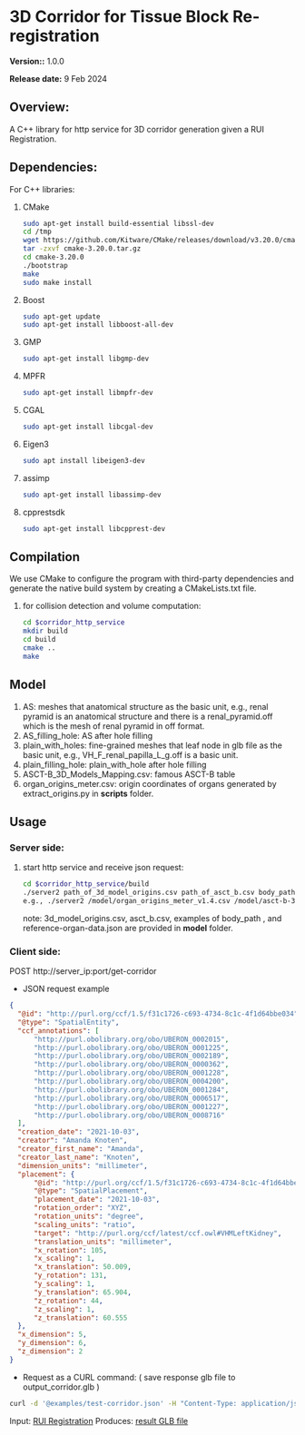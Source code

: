 # 3D Corridor for Tissue Block Re-registration

**Version::** 1.0.0

**Release date:** 9 Feb 2024

## Overview:
A C++ library for http service for 3D corridor generation given a RUI Registration.


## Dependencies:
For C++ libraries:
1. CMake
    ```bash
    sudo apt-get install build-essential libssl-dev
    cd /tmp
    wget https://github.com/Kitware/CMake/releases/download/v3.20.0/cmake-3.20.0.tar.gz
    tar -zxvf cmake-3.20.0.tar.gz
    cd cmake-3.20.0
    ./bootstrap
    make
    sudo make install
    ```
2. Boost
    ```bash
    sudo apt-get update
    sudo apt-get install libboost-all-dev
    ```
3. GMP
    ```bash
    sudo apt-get install libgmp-dev
    ```
4. MPFR
    ```bash
    sudo apt-get install libmpfr-dev
    ```
3. CGAL
    ```bash
    sudo apt-get install libcgal-dev
    ```
4. Eigen3
    ```bash
    sudo apt install libeigen3-dev
    ```
5. assimp
    ```bash
    sudo apt-get install libassimp-dev
    ```
6. cpprestsdk
    ```bash
    sudo apt-get install libcpprest-dev
    ```


## Compilation

We use CMake to configure the program with third-party dependencies and generate the native build system by creating a CMakeLists.txt file. 

1. for collision detection and volume computation:
    ```bash
    cd $corridor_http_service
    mkdir build
    cd build
    cmake ..
    make
    ```

## Model
1. AS: meshes that anatomical structure as the basic unit, e.g., renal pyramid is an anatomical structure and there is a renal_pyramid.off which is the mesh of renal pyramid in off format. 
2. AS_filling_hole: AS after hole filling
3. plain_with_holes: fine-grained meshes that leaf node in glb file as the basic unit, e.g., VH_F_renal_papilla_L_g.off is a basic unit. 
4. plain_filling_hole: plain_with_hole after hole filling
5. ASCT-B_3D_Models_Mapping.csv: famous ASCT-B table
6. organ_origins_meter.csv: origin coordinates of organs generated by extract_origins.py in **scripts** folder. 

## Usage
### Server side: 
1. start http service and receive json request:
    ```bash
    cd $corridor_http_service/build
    ./server2 path_of_3d_model_origins.csv path_of_asct_b.csv body_path path_of_reference_organ_data server_ip port 
    e.g., ./server2 /model/organ_origins_meter_v1.4.csv /model/asct-b-3d-models-crosswalk.csv /model/plain_manifold_filling_hole_v1.4/ /model/reference-organ-data.json 10.0.2.15 12345

    ``` 

    note: 3d_model_origins.csv, asct_b.csv, examples of body_path , and reference-organ-data.json are provided in **model** folder.


### Client side:

POST http://server_ip:port/get-corridor

- JSON request example
```json
{
  "@id": "http://purl.org/ccf/1.5/f31c1726-c693-4734-8c1c-4f1d64bbe034",
  "@type": "SpatialEntity",
  "ccf_annotations": [
      "http://purl.obolibrary.org/obo/UBERON_0002015",
      "http://purl.obolibrary.org/obo/UBERON_0001225",
      "http://purl.obolibrary.org/obo/UBERON_0002189",
      "http://purl.obolibrary.org/obo/UBERON_0000362",
      "http://purl.obolibrary.org/obo/UBERON_0001228",
      "http://purl.obolibrary.org/obo/UBERON_0004200",
      "http://purl.obolibrary.org/obo/UBERON_0001284",
      "http://purl.obolibrary.org/obo/UBERON_0006517",
      "http://purl.obolibrary.org/obo/UBERON_0001227",
      "http://purl.obolibrary.org/obo/UBERON_0008716"
  ],
  "creation_date": "2021-10-03",
  "creator": "Amanda Knoten",
  "creator_first_name": "Amanda",
  "creator_last_name": "Knoten",
  "dimension_units": "millimeter",
  "placement": {
      "@id": "http://purl.org/ccf/1.5/f31c1726-c693-4734-8c1c-4f1d64bbe034_placement",
      "@type": "SpatialPlacement",
      "placement_date": "2021-10-03",
      "rotation_order": "XYZ",
      "rotation_units": "degree",
      "scaling_units": "ratio",
      "target": "http://purl.org/ccf/latest/ccf.owl#VHMLeftKidney",
      "translation_units": "millimeter",
      "x_rotation": 105,
      "x_scaling": 1,
      "x_translation": 50.009,
      "y_rotation": 131,
      "y_scaling": 1,
      "y_translation": 65.904,
      "z_rotation": 44,
      "z_scaling": 1,
      "z_translation": 60.555
  },
  "x_dimension": 5,
  "y_dimension": 6,
  "z_dimension": 2
}
  ```
  - Request as a CURL command: ( save response glb file to output_corridor.glb )
  ```bash
  curl -d '@examples/test-corridor.json' -H "Content-Type: application/json" -X POST http://10.0.2.15:12345/get-corridor -o output_corridor.glb
  ```

  Input: [RUI Registration](examples/test-corridor.json)
  Produces: [result GLB file](examples/sample-corridor-result.glb)








